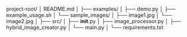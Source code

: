 project-root/
│   README.md
│
├── examples/
│   ├── demo.py
│   ├── example_usage.sh
│   └── sample_images/
│       ├── image1.jpg
│       └── image2.jpg
│
├── src/
│   ├── __init__.py
│   ├── image_processor.py
│   ├── hybrid_image_creator.py
│   └── main.py
│
└── requirements.txt
